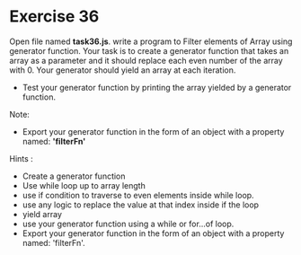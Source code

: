 # Exercise 36

Open file named **task36.js**. write a program to Filter elements of Array using generator function.
Your task is to create a generator function that takes an array as a parameter and it should replace each even number of the array with 0.
Your generator should yield an array at each iteration.

- Test your generator function by printing the array yielded by a generator function.

Note:

- Export your generator function in the form of an object with a property named: **'filterFn'**

Hints :

- Create a generator function
- Use while loop up to array length
- use if condition to traverse to even elements inside while loop.
- use any logic to replace the value at that index inside if the loop
- yield array
- use your generator function using a while or for...of loop.
- Export your generator function in the form of an object with a property named: 'filterFn'.